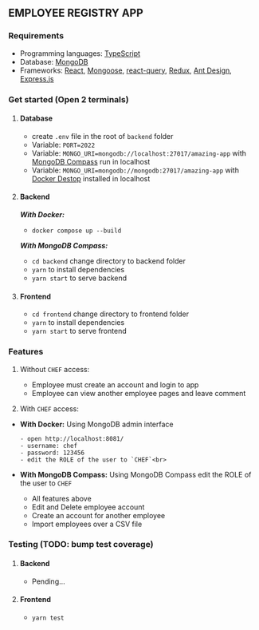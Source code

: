 ## EMPLOYEE REGISTRY APP

### Requirements

- Programming languages: [TypeScript](https://www.typescriptlang.org/)
- Database: [MongoDB](https://www.mongodb.com/)
- Frameworks: [React](https://reactjs.org/), [Mongoose](https://mongoosejs.com/), [react-query](https://tanstack.com/query/v4), [Redux](https://redux.js.org/), [Ant Design](https://ant.design/), [Express.js](https://expressjs.com/)

### Get started (Open 2 terminals)

1. #### Database

   - create `.env` file in the root of `backend` folder
   - Variable: `PORT=2022`
   - Variable: `MONGO_URI=mongodb://localhost:27017/amazing-app` with [MongoDB Compass](https://www.mongodb.com/products/compass) run in localhost
   - Variable: `MONGO_URI=mongodb://mongodb:27017/amazing-app` with [Docker Destop](https://www.docker.com/) installed in localhost

2. #### Backend

   _**With Docker:**_

   - `docker compose up --build`

   _**With MongoDB Compass:**_

   - `cd backend` change directory to backend folder
   - `yarn` to install dependencies
   - `yarn start` to serve backend

3. #### Frontend
   - `cd frontend` change directory to frontend folder
   - `yarn` to install dependencies
   - `yarn start` to serve frontend

### Features

1.  Without `CHEF` access:

    - Employee must create an account and login to app
    - Employee can view another employee pages and leave comment

2.  With `CHEF` access:

- **With Docker:** Using MongoDB admin interface

      - open http://localhost:8081/
      - username: chef
      - password: 123456
      - edit the ROLE of the user to `CHEF`<br>

- **With MongoDB Compass:** Using MongoDB Compass edit the ROLE of the user to `CHEF`

  - All features above
  - Edit and Delete employee account
  - Create an account for another employee
  - Import employees over a CSV file<br>

### Testing (TODO: bump test coverage)

1. #### Backend

   - Pending...

2. #### Frontend
   - `yarn test`
